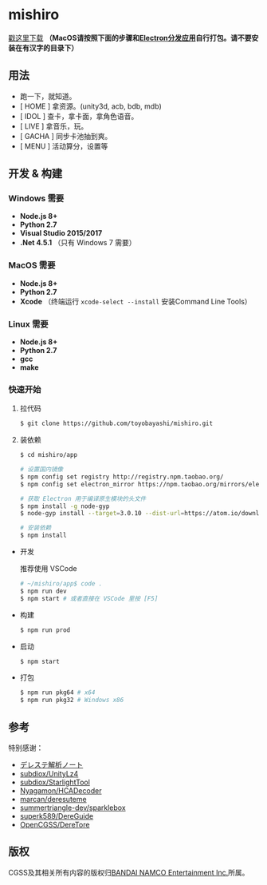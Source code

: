 # mishiro
[戳这里下载](https://github.com/toyobayashi/mishiro/releases) __（MacOS请按照下面的步骤和[Electron分发应用](http://electronjs.org/docs/tutorial/application-distribution)自行打包。请不要安装在有汉字的目录下）__  

## 用法

* 跑一下，就知道。
* [ HOME ] 拿资源。(unity3d, acb, bdb, mdb)
* [ IDOL ] 查卡，拿卡面，拿角色语音。
* [ LIVE ] 拿音乐，玩。
* [ GACHA ] 同步卡池抽到爽。
* [ MENU ] 活动算分，设置等

## 开发 & 构建

### Windows 需要

* __Node.js 8+__
* __Python 2.7__
* __Visual Studio 2015/2017__
* __.Net 4.5.1__ （只有 Windows 7 需要）

### MacOS 需要  

* __Node.js 8+__
* __Python 2.7__
* __Xcode__ （终端运行 ```xcode-select --install``` 安装Command Line Tools）

### Linux 需要

* __Node.js 8+__
* __Python 2.7__
* __gcc__
* __make__

### 快速开始

1. 拉代码  

    ``` bash 
    $ git clone https://github.com/toyobayashi/mishiro.git
    ```

2. 装依赖  

    ``` bash
    $ cd mishiro/app

    # 设置国内镜像
    $ npm config set registry http://registry.npm.taobao.org/
    $ npm config set electron_mirror https://npm.taobao.org/mirrors/electron/

    # 获取 Electron 用于编译原生模块的头文件
    $ npm install -g node-gyp
    $ node-gyp install --target=3.0.10 --dist-url=https://atom.io/download/electron

    # 安装依赖
    $ npm install
    ```

* 开发

    推荐使用 VSCode
    
    ``` bash
    # ~/mishiro/app$ code .
    $ npm run dev
    $ npm start # 或者直接在 VSCode 里按 [F5]
    ```

* 构建  

    ``` bash
    $ npm run prod
    ```

* 启动  

    ``` bash
    $ npm start
    ```

* 打包

    ``` bash
    $ npm run pkg64 # x64
    $ npm run pkg32 # Windows x86
    ```

## 参考
特别感谢：     
* [デレステ解析ノート](https://subdiox.github.io/deresute/)
* [subdiox/UnityLz4](https://github.com/subdiox/UnityLz4)
* [subdiox/StarlightTool](https://github.com/subdiox/StarlightTool)
* [Nyagamon/HCADecoder](https://github.com/Nyagamon/HCADecoder)
* [marcan/deresuteme](https://github.com/marcan/deresuteme)
* [summertriangle-dev/sparklebox](https://github.com/summertriangle-dev/sparklebox)
* [superk589/DereGuide](https://github.com/superk589/DereGuide)
* [OpenCGSS/DereTore](https://github.com/OpenCGSS/DereTore)

## 版权
CGSS及其相关所有内容的版权归[BANDAI NAMCO Entertainment Inc.](https://bandainamcoent.co.jp/)所属。  
